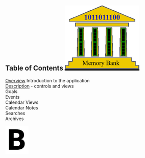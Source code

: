 
## Table of Contents    ![](../../images/MemBank40.png)
[Overview](Overview.md)  Introduction to the application  
[Description](Description.md) - controls and views  
Goals  
Events  
Calendar Views  
Calendar Notes  
Searches  
Archives  

![Temp graphic](../../images/bold.gif) 

